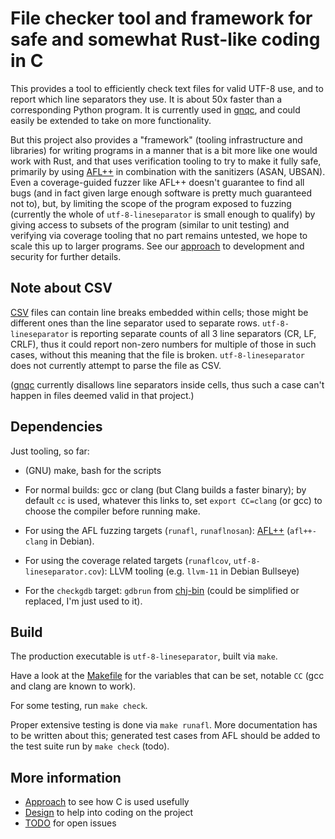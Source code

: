 # File checker tool and framework for safe and somewhat Rust-like coding in C

This provides a tool to efficiently check text files for valid UTF-8
use, and to report which line separators they use. It is about 50x
faster than a corresponding Python program. It is currently used in
[gnqc](https://git.genenetwork.org/jgart/gnqc), and could easily be
extended to take on more functionality.

But this project also provides a "framework" (tooling infrastructure
and libraries) for writing programs in a manner that is a bit more
like one would work with Rust, and that uses verification tooling to
try to make it fully safe, primarily by using
[AFL++](https://aflplus.plus/) in combination with the sanitizers
(ASAN, UBSAN). Even a coverage-guided fuzzer like AFL++ doesn't
guarantee to find all bugs (and in fact given large enough software is
pretty much guaranteed not to), but, by limiting the scope of the
program exposed to fuzzing (currently the whole of
`utf-8-lineseparator` is small enough to qualify) by giving access to
subsets of the program (similar to unit testing) and verifying via
coverage tooling that no part remains untested, we hope to scale this
up to larger programs.  See our [approach](docs/approach.md) to
development and security for further details.

## Note about CSV

[CSV](https://en.wikipedia.org/wiki/Comma-separated_values) files can
contain line breaks embedded within cells; those might be different
ones than the line separator used to separate
rows. `utf-8-lineseparator` is reporting separate counts of all 3 line
separators (CR, LF, CRLF), thus it could report non-zero numbers for
multiple of those in such cases, without this meaning that the file is
broken. `utf-8-lineseparator` does not currently attempt to parse the
file as CSV.

([gnqc](https://git.genenetwork.org/jgart/gnqc) currently disallows
line separators inside cells, thus such a case can't happen in files
deemed valid in that project.)

## Dependencies

Just tooling, so far:

- (GNU) make, bash for the scripts

- For normal builds: gcc or clang (but Clang builds a faster binary);
  by default `cc` is used, whatever this links to, set `export
  CC=clang` (or gcc) to choose the compiler before running make.

- For using the AFL fuzzing targets (`runafl`, `runaflnosan`):
  [AFL++](https://aflplus.plus/) (`afl++-clang` in Debian).

- For using the coverage related targets (`runaflcov`,
  `utf-8-lineseparator.cov`): LLVM tooling (e.g. `llvm-11` in Debian
  Bullseye)

- For the `checkgdb` target: `gdbrun` from
  [chj-bin](https://github.com/pflanze/chj-bin) (could be simplified
  or replaced, I'm just used to it).

## Build

The production executable is `utf-8-lineseparator`, built via `make`.

Have a look at the [Makefile](Makefile) for the variables that can be
set, notable `CC` (gcc and clang are known to work).

For some testing, run `make check`.

Proper extensive testing is done via `make runafl`. More documentation
has to be written about this; generated test cases from AFL should be
added to the test suite run by `make check` (todo).

## More information

* [Approach](docs/approach.md) to see how C is used usefully
* [Design](docs/design.md) to help into coding on the project
* [TODO](docs/TODO.md) for open issues


